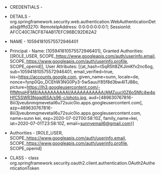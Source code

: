 - CREDENTIALS - 
- DETAILS     - org.springframework.security.web.authentication.WebAuthenticationDetails@fffd3270: 
                RemoteIpAddress: 0:0:0:0:0:0:0:1; SessionId: AFCC40C7ACF874AB17EFC96BC92D62A2

- NAME        - 105941810575572946401
- Principal   - Name: [105941810575572946401],
                Granted Authorities: [[ROLE_USER, SCOPE_https://www.googleapis.com/auth/userinfo.email, 
                                        SCOPE_https://www.googleapis.com/auth/userinfo.profile, SCOPE_openid]], 
                User Attributes: [{at_hash=tSqR5It8ZKJimKfv2nc6og, 
                                       sub=105941810575572946401,
                            email_verified=true, 
                                       iss=https://accounts.google.com, 
                                given_name=sunn, 
                                    locale=de, 
                                     nonce=fynp0Qo_DCEhW3NG0Py3-5w5auuY85f8d3bw4ITJ88o,
                                   picture=https://lh3.googleusercontent.com/-flfMtnqHFM8/AAAAAAAAAAI/AAAAAAAAAAA/AMZuucl0Z6o5Nfc4w4pHfC5SWR3Ngqd6SA/s96-c/photo.jpg, 
                                       aud=[489630767816-8iii3jveubnmqmevetail6u72suic0io.apps.googleusercontent.com], 
                                       azp=489630767816-8iii3jveubnmqmevetail6u72suic0io.apps.googleusercontent.com, 
                                      name=sunn kei, 
                                       exp=2020-07-02T00:58:10Z, 
                               family_name=kei, 
                                       iat=2020-07-01T23:58:10Z, 
                                     email=sunnyemail6@gmail.com}]

- Authorities - [ROLE_USER, SCOPE_https://www.googleapis.com/auth/userinfo.email, 
                      SCOPE_https://www.googleapis.com/auth/userinfo.profile, SCOPE_openid]
- CLASS       - class org.springframework.security.oauth2.client.authentication.OAuth2AuthenticationToken
